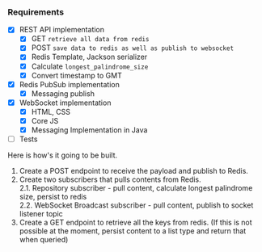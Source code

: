 ### Requirements

- [x] REST API implementation
    - [x] GET `retrieve all data from redis`
    - [x] POST `save data to redis as well as publish to websocket`
    - [x] Redis Template, Jackson serializer
    - [x] Calculate `longest_palindrome_size`
    - [x] Convert timestamp to GMT
- [x] Redis PubSub implementation
    - [x] Messaging publish
- [x] WebSocket implementation
    - [x] HTML, CSS
    - [x] Core JS
    - [x] Messaging Implementation in Java
- [ ] Tests

Here is how's it going to be built.

1. Create a POST endpoint to receive the payload and publish to Redis.
2. Create two subscribers that pulls contents from Redis.  
   2.1. Repository subscriber - pull content, calculate longest palindrome size, persist to redis  
   2.2. WebSocket Broadcast subscriber - pull content, publish to socket listener topic
3. Create a GET endpoint to retrieve all the keys from redis. (If this is not possible at the moment, persist content to
   a list type and return that when queried)
